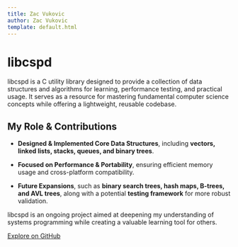 ```yaml
---
title: Zac Vukovic
author: Zac Vukovic
template: default.html
---
```


# libcspd

libcspd is a C utility library designed to provide a collection of data structures and algorithms for learning, performance testing, and practical usage. It serves as a resource for mastering fundamental computer science concepts while offering a lightweight, reusable codebase.

## My Role & Contributions

- <strong>Designed & Implemented Core Data Structures</strong>, including <strong>vectors, linked lists, stacks, queues, and binary trees</strong>.

- <strong>Focused on Performance & Portability</strong>, ensuring efficient memory usage and cross-platform compatibility.

- <strong>Future Expansions</strong>, such as <strong>binary search trees, hash maps, B-trees, and AVL trees</strong>, along with a potential <strong>testing framework</strong> for more robust validation.

libcspd is an ongoing project aimed at deepening my understanding of systems programming while creating a valuable learning tool for others.

<a href="https://github.com/cyn1x/libcspd/" target="_blank" rel="noopener noreferrer">Explore on GitHub</a>
